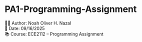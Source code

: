 # PA1-Programming-Assignment

👨‍💻 Author: Noah Oliver H. Nazal  
📅 Date: 09/16/2025  
📚 Course: ECE2112 – Programming Assignment  
